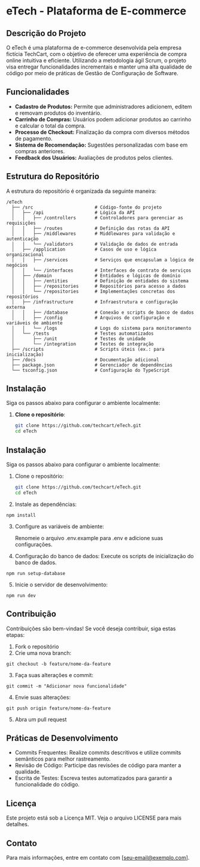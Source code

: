 # eTech - Plataforma de E-commerce

## Descrição do Projeto

O eTech é uma plataforma de e-commerce desenvolvida pela empresa fictícia TechCart, com o objetivo de oferecer uma experiência de compra online intuitiva e eficiente. Utilizando a metodologia ágil Scrum, o projeto visa entregar funcionalidades incrementais e manter uma alta qualidade de código por meio de práticas de Gestão de Configuração de Software.

## Funcionalidades

- **Cadastro de Produtos:** Permite que administradores adicionem, editem e removam produtos do inventário.
- **Carrinho de Compras:** Usuários podem adicionar produtos ao carrinho e calcular o total da compra.
- **Processo de Checkout:** Finalização da compra com diversos métodos de pagamento.
- **Sistema de Recomendação:** Sugestões personalizadas com base em compras anteriores.
- **Feedback dos Usuários:** Avaliações de produtos pelos clientes.

## Estrutura do Repositório

A estrutura do repositório é organizada da seguinte maneira:

```
/eTech
  ├── /src                       # Código-fonte do projeto
  │   ├── /api                   # Lógica da API
  │   │   ├── /controllers       # Controladores para gerenciar as requisições
  │   │   ├── /routes            # Definição das rotas da API
  │   │   ├── /middlewares       # Middlewares para validação e autenticação
  │   │   └── /validators        # Validação de dados de entrada
  │   ├── /application           # Casos de uso e lógica organizacional
  │   │   ├── /services          # Serviços que encapsulam a lógica de negócios
  │   │   └── /interfaces        # Interfaces de contrato de serviços
  │   ├── /domain                # Entidades e lógicas de domínio
  │   │   ├── /entities          # Definição de entidades do sistema
  │   │   ├── /repositories      # Repositórios para acesso a dados
  │   │   └── /repositories      # Implementações concretas dos repositórios
  │   ├── /infrastructure        # Infraestrutura e configuração externa
  │   │   ├── /database          # Conexão e scripts de banco de dados
  │   │   ├── /config            # Arquivos de configuração e variáveis de ambiente
  │   │   └── /logs              # Logs do sistema para monitoramento
  │   └── /tests                 # Testes automatizados
  │       ├── /unit              # Testes de unidade
  │       └── /integration       # Testes de integração
  ├── /scripts                   # Scripts úteis (ex.: para inicialização)
  ├── /docs                      # Documentação adicional
  ├── package.json               # Gerenciador de dependências
  └── tsconfig.json              # Configuração do TypeScript
```

## Instalação

Siga os passos abaixo para configurar o ambiente localmente:

1. **Clone o repositório**:
   ```bash
   git clone https://github.com/techcart/eTech.git
   cd eTech
   ```
## Instalação

Siga os passos abaixo para configurar o ambiente localmente:

1. Clone o repositório:
   ```bash
   git clone https://github.com/techcart/eTech.git
   cd eTech
    ```
2. Instale as dependências:
```
npm install
```
3. Configure as variáveis de ambiente:

    Renomeie o arquivo .env.example para .env e adicione suas configurações.

4. Configuração do banco de dados:
Execute os scripts de inicialização do banco de dados.
```
npm run setup-database
```
5. Inicie o servidor de desenvolvimento:
```
npm run dev
```
## Contribuição
Contribuições são bem-vindas! Se você deseja contribuir, siga estas etapas:
1. Fork o repositório
2. Crie uma nova branch:
```
git checkout -b feature/nome-da-feature
```
3. Faça suas alterações e commit:
```
git commit -m "Adicionar nova funcionalidade"
```
4. Envie suas alterações:
```
git push origin feature/nome-da-feature
```
5. Abra um pull request

## Práticas de Desenvolvimento
- Commits Frequentes: Realize commits descritivos e utilize commits semânticos para melhor rastreamento.
- Revisão de Código: Participe das revisões de código para manter a qualidade.
- Escrita de Testes: Escreva testes automatizados para garantir a funcionalidade do código.

## Licença
Este projeto está sob a Licença MIT. Veja o arquivo LICENSE para mais detalhes.

## Contato
Para mais informações, entre em contato com [seu-email@exemplo.com].
